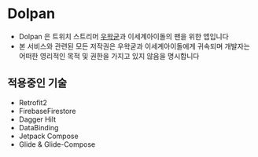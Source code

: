 # Dolpan

- Dolpan 은 
트위치 스트리머 [우왁굳](https://twitch.tv/woowakgood)과 이세계아이돌의 팬을 위한 앱입니다
- 본 서비스와 관련된 모든 저작권은 우왁굳과 이세계아이돌에게 귀속되며
개발자는 어떠한 영리적인 목적 및 권한을 가지고 있지 않음을 명시합니다

## 적용중인 기술
- Retrofit2
- FirebaseFirestore
- Dagger Hilt
- DataBinding
- Jetpack Compose
- Glide & Glide-Compose
